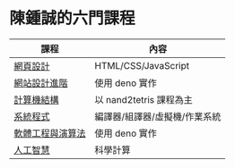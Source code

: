 # 陳鍾誠的六門課程

課程                | 內容
-------------------|-----------------
[網頁設計](wp)      | HTML/CSS/JavaScript
[網站設計進階](ws)  | 使用 deno 實作
[計算機結構](co)    | 以 nand2tetris 課程為主
[系統程式](sp)      | 編譯器/組譯器/虛擬機/作業系統     
[軟體工程與演算法](se) | 使用 deno 實作
[人工智慧](ai)      | 科學計算
